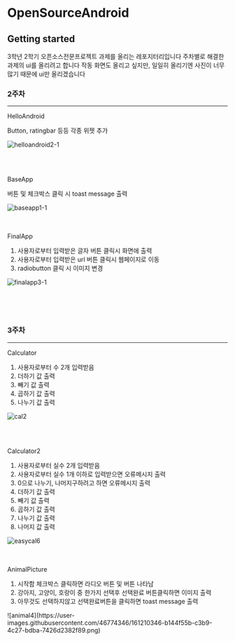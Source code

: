 # OpenSourceAndroid
## Getting started
3학년 2학기 오픈소스전문프로젝트 과제를 올리는 레포지터리입니다
주차별로 해결한 과제의 ui를 올리려고 합니다
작동 화면도 올리고 싶지만, 일일히 올리기엔 사진이 너무 많기 때문에
ui만 올리겠습니다

### 2주차
<hr>

HelloAndroid

Button, ratingbar 등등 각종 위젯 추가

  ![helloandroid2-1](https://user-images.githubusercontent.com/46774346/158589622-88acbd42-e084-403d-a577-1641ba81be02.png)

<br>
<br>

BaseApp

버튼 및 체크박스 클릭 시 toast message 출력

![baseapp1-1](https://user-images.githubusercontent.com/46774346/158588950-fdf5d529-b3e9-455a-91b4-6fc1116617b1.png)
<br>
<br>
<br>



FinalApp

<ol>
<li>사용자로부터 입력받은 글자 버튼 클릭시 화면에 출력</li>
<li>사용자로부터 입력받은 url 버튼 클릭시 웹페이지로 이동</li>
<li>radiobutton 클릭 시 이미지 변경</li>
</ol>

![finalapp3-1](https://user-images.githubusercontent.com/46774346/158590398-8b8880b9-d67a-476f-8168-c4050eaf9075.png)


<br>
<br>
<br>

### 3주차

<hr>

Calculator  
<ol>
<li> 사용자로부터 수 2개 입력받음 </li>
<li> 더하기 값 출력 </li>
<li> 빼기 값 출력 </li>
<li> 곱하기 값 출력 </li>
<li> 나누기 값 출력 </li>
</ol>


![cal2](https://user-images.githubusercontent.com/46774346/161206740-56c95df6-a0a2-47b5-acfe-a8e6fe155c6d.png)

<br>
<br>

Calculator2
<ol>
<li> 사용자로부터 실수 2개 입력받음 </li>
<li> 사용자로부터 실수 1개 이하로 입력받으면 오류메시지 출력 </li>
<li> 0으로 나누기, 나머지구하려고 하면 오류메시지 출력 </li>
<li> 더하기 값 출력 </li>
<li> 빼기 값 출력 </li>
<li> 곱하기 값 출력 </li>
<li> 나누기 값 출력 </li>
<li> 나머지 값 출력 </li>
</ol>

![easycal6](https://user-images.githubusercontent.com/46774346/161207853-77166cb2-16fd-4fa8-a2c1-1b55c64ee4d7.png)

<br>
<br>
AnimalPicture
<ol>
<li> 시작함 체크박스 클릭하면 라디오 버튼 및 버튼 나타남 </li>
<li> 강아지, 고양이, 호랑이 중 한가지 선택후 선택완료 버튼클릭하면 이미지 출력 </li>
<li> 아무것도 선택하지않고 선택완료버튼을 클릭하면 toast message 출력 </li>
</ol>
![animal4](https://user-images.githubusercontent.com/46774346/161210346-b144f55b-c3b9-4c27-bdba-7426d2382f89.png)

